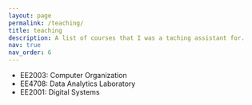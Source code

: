 ```yaml
---
layout: page
permalink: /teaching/
title: teaching
description: A list of courses that I was a taching assistant for.
nav: true
nav_order: 6
---
```


- EE2003: Computer Organization
- EE4708: Data Analytics Laboratory
- EE2001: Digital Systems

